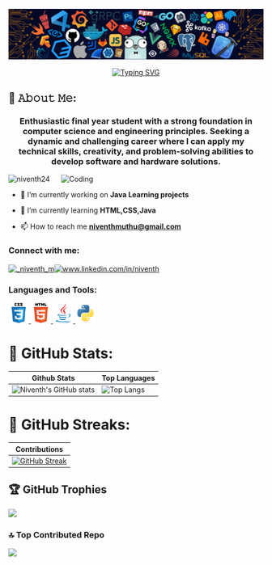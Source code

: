 
![MasterHead](https://github.com/Niventh24/Niventh24/blob/main/240304586-d48893bd-0757-481c-8d7e-ba3e163feae7.png)
<p align="center">
<a href="https://git.io/typing-svg"><img src="https://readme-typing-svg.demolab.com?font=Fira+Code&pause=1000&color=F7F04F&random=false&width=435&lines=Hi+%F0%9F%91%8B%2CWelcome+to+my+GitHub+Page!;%F0%9F%98%8A++++My+name+is+Niventh++%F0%9F%98%8A;I+like+to+explore%2Flearn+new+things%F0%9F%A4%93;Happy+coding%2C+everyone!%F0%9F%92%BB" alt="Typing SVG" /></a>
</p> 

## :book: 𝙰𝚋𝚘𝚞𝚝 𝙼𝚎:
<h3 align="center">Enthusiastic final year student with a strong foundation in computer science and engineering principles. Seeking a dynamic and challenging career where I can apply my technical skills, creativity, and problem-solving abilities to develop software and hardware solutions.</h3>

<img align="right" alt="Coding" width="400" src="https://camo.githubusercontent.com/0eda36005abd9bf7e72584afc2f6ef1e808a357cb65a07fc2fe5036ba5268df7/68747470733a2f2f692e70696e696d672e636f6d2f6f726967696e616c732f65382f66342f35332f65386634353334363961336563393765636433353464663436356437333931332e676966">

<p align="left"> <img src="https://komarev.com/ghpvc/?username=niventh24&label=Profile%20views&color=0e75b6&style=flat" alt="niventh24" /> </p>

- 🔭 I’m currently working on **Java Learning projects**

- 🌱 I’m currently learning **HTML,CSS,Java**

- 📫 How to reach me **niventhmuthu@gmail.com**

<h3 align="left">Connect with me:</h3>
<p align="left">
<a href="https://instagram.com/_niventh_m" target="blank"><img align="center" src="https://raw.githubusercontent.com/rahuldkjain/github-profile-readme-generator/master/src/images/icons/Social/instagram.svg" alt="_niventh_m" height="30" width="40" /></a><a href="https://linkedin.com/in/niventh" target="blank"><img align="center" src="https://raw.githubusercontent.com/rahuldkjain/github-profile-readme-generator/master/src/images/icons/Social/linked-in-alt.svg" alt="www.linkedin.com/in/niventh" height="30" width="40" /></a>
</p>

<h3 align="left">Languages and Tools:</h3>
<p align="left"> <a href="https://www.w3schools.com/css/" target="_blank" rel="noreferrer"> <img src="https://raw.githubusercontent.com/devicons/devicon/master/icons/css3/css3-original-wordmark.svg" alt="css3" width="40" height="40"/> </a> <a href="https://www.w3.org/html/" target="_blank" rel="noreferrer"> <img src="https://raw.githubusercontent.com/devicons/devicon/master/icons/html5/html5-original-wordmark.svg" alt="html5" width="40" height="40"/> </a> <a href="https://www.java.com" target="_blank" rel="noreferrer"> <img src="https://raw.githubusercontent.com/devicons/devicon/master/icons/java/java-original.svg" alt="java" width="40" height="40"/> </a> <a href="https://www.python.org" target="_blank" rel="noreferrer"> <img src="https://raw.githubusercontent.com/devicons/devicon/master/icons/python/python-original.svg" alt="python" width="40" height="40"/> </a> </p>

# 🚀 GitHub Stats:
| Github Stats | Top Languages |
| --- | --- |
| ![Niventh's GitHub stats](https://github-readme-stats.vercel.app/api?username=Niventh24&show_icons=true&theme=gruvbox) | ![Top Langs](https://github-readme-stats.vercel.app/api/top-langs/?username=Niventh24&size_weight=0.5&count_weight=0.5&layout=compact&theme=gruvbox) |

# 🔭 GitHub Streaks:
| Contributions |
| --- |
| [![GitHub Streak](https://github-readme-streak-stats.herokuapp.com/?user=Niventh24&theme=gruvbox)](https://git.io/streak-stats) |



## 🏆 GitHub Trophies
![](https://github-profile-trophy.vercel.app/?username=Niventh24&show_icons=true&theme=gruvbox&no-frame=false&no-bg=false&margin-w=4)


### 🔝 Top Contributed Repo
![](https://github-contributor-stats.vercel.app/api?username=Niventh24&limit=5&theme=gruvbox&combine_all_yearly_contributions=true)

